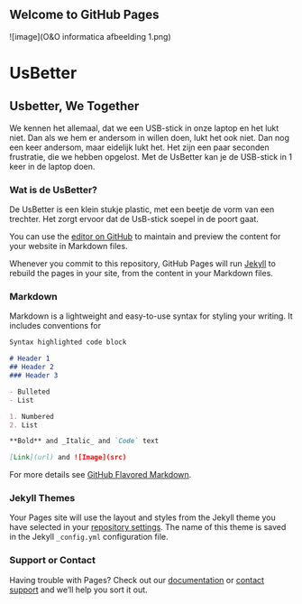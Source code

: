 ## Welcome to GitHub Pages

![image](O&O informatica afbeelding 1.png)


# UsBetter

## Usbetter, We Together


We kennen het allemaal, dat we een USB-stick in onze laptop en het lukt niet. Dan als we hem er andersom in willen doen, lukt het ook niet. Dan nog een keer andersom, maar eidelijk lukt het. Het zijn een paar seconden frustratie, die we hebben opgelost. Met de UsBetter kan je de USB-stick in 1 keer in de laptop doen. 

### Wat is de UsBetter?

De UsBetter is een klein stukje plastic, met een beetje de vorm van een trechter. Het zorgt ervoor dat de UsB-stick soepel in de poort gaat. 

You can use the [editor on GitHub](https://github.com/Meridiaan-College/UsBetter/edit/gh-pages/index.md) to maintain and preview the content for your website in Markdown files.

Whenever you commit to this repository, GitHub Pages will run [Jekyll](https://jekyllrb.com/) to rebuild the pages in your site, from the content in your Markdown files.

### Markdown

Markdown is a lightweight and easy-to-use syntax for styling your writing. It includes conventions for

```markdown
Syntax highlighted code block

# Header 1
## Header 2
### Header 3

- Bulleted
- List

1. Numbered
2. List

**Bold** and _Italic_ and `Code` text

[Link](url) and ![Image](src)
```

For more details see [GitHub Flavored Markdown](https://guides.github.com/features/mastering-markdown/).

### Jekyll Themes

Your Pages site will use the layout and styles from the Jekyll theme you have selected in your [repository settings](https://github.com/Meridiaan-College/UsBetter/settings/pages). The name of this theme is saved in the Jekyll `_config.yml` configuration file.

### Support or Contact

Having trouble with Pages? Check out our [documentation](https://docs.github.com/categories/github-pages-basics/) or [contact support](https://support.github.com/contact) and we’ll help you sort it out.
